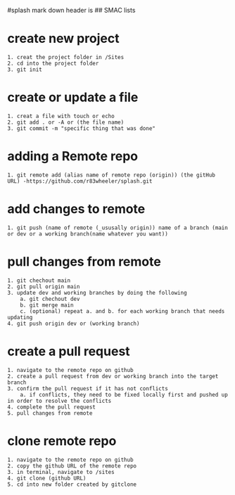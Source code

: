 #splash
mark down header is ## SMAC lists 
# create new project

    1. creat the project folder in /Sites
    2. cd into the project folder
    3. git init

# create or update a file
    1. creat a file with touch or echo
    2. git add . or -A or (the file name)
    3. git commit -m "specific thing that was done"

# adding a Remote repo 
    1. git remote add (alias name of remote repo (origin)) (the gitHub URL) -https://github.com/r83wheeler/splash.git

# add changes to remote
    1. git push (name of remote (_ususally origin)) name of a branch (main or dev or a working branch(name whatever you want))


# pull changes from remote
    1. git chechout main 
    2. git pull origin main
    3. update dev and working branches by doing the following 
        a. git chechout dev 
        b. git merge main
        c. (optional) repeat a. and b. for each working branch that needs updating 
    4. git push origin dev or (working branch)

# create a pull request
    1. navigate to the remote repo on github
    2. create a pull request from dev or working branch into the target branch
    3. confirm the pull request if it has not conflicts
        a. if conflicts, they need to be fixed locally first and pushed up in order to resolve the conflicts
    4. complete the pull request 
    5. pull changes from remote 

# clone remote repo
    1. navigate to the remote repo on github
    2. copy the github URL of the remote repo
    3. in terminal, navigate to /sites
    4. git clone (github URL)
    5. cd into new folder created by gitclone